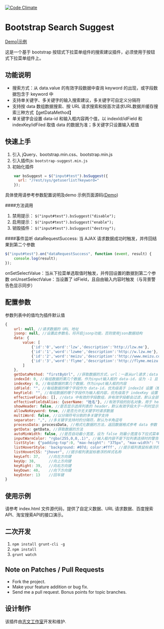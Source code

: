 [![Code Climate](http://lzw.me/images/logo.png)](http://lzw.me)

Bootstrap Search Suggest
====================

[Demo|示例](http://lzw.me/pages/demo/bootstrap-suggest-plugin) 

这是一个基于 bootstrap 按钮式下拉菜单组件的搜索建议插件，必须使用于按钮式下拉菜单组件上。

## 功能说明

* 搜索方式：从 data.value 的有效字段数据中查询 keyword 的出现，或字段数据包含于 keyword 中
* 支持单关键字、多关键字的输入搜索建议，多关键字可自定义分隔符
* 支持按 data 数组数据搜索、按  URL 请求搜索和按首次请求URL数据并缓存搜索三种方式【getDataMethod】
* 单关键字会设置 data-id 和输入框内容两个值，以 indexId/idField 和 indexKey/idFiled 取值 data 的数据为准；多关键字只设置输入框值
 
## 快速上手

1. 引入 jQuery、bootstrap.min.css、bootstrap.min.js
2. 引入插件js: `bootstrap-suggest.min.js`
3. 初始化插件

```js
    var bsSuggest = $("input#test").bsSuggest({
      url: "/rest/sys/getuserlist?keyword="
    });
```
具体使用请参考参数配置说明及demo 示例页面源码([Demo](http://lzw.me/pages/demo/bootstrap-suggest-plugin))

####方法调用
1. 禁用提示： `$("input#test").bsSuggest("disable");`
2. 启用提示： `$("input#test").bsSuggest("enable");`
3. 销毁插件： `$("input#test").bsSuggest("destroy");`

####事件监听
 dataRequestSuccess: 当  AJAX 请求数据成功时触发，并传回结果到第二个参数
```js
$("input#test").on("dataRequestSuccess", function (event, result) {
	console.log(result); 
});
```
 onSetSelectValue：当从下拉菜单选取值时触发，并传回设置的数据到第二个参数
 onUnsetSelectValue：当设置了 idField，且自由输入内容时触发（与背景警告色显示同步）

## 配置参数

参数列表中的值均为插件默认值
```js
{
	url: null, //请求数据的 URL 地址
	jsonp: null, //设置此参数名，将开启jsonp功能，否则使用json数据结构
	data: {
		value: [
			{'id':'0','word':'lzw','description':'http://lzw.me'},
			{'id':'1','word':'lzwme','description':'http://w.lzw.me'},
			{'id':'2','word':'meizu','description':'http://www.meizu.com'},
			{'id':'3','word':'flyme','description':'http://flyme.meizu.com'}
		]
	},
	getDataMethod: "firstByUrl", //获取数据的方式，url：一直从url请求；data：从 options.data 获取；firstByUrl：第一次从Url获取全部数据
	indexId: 0,	//每组数据的第几个数据，作为input输入框的 data-id，设为 -1 且 idField 为空则不设置此值
	indexKey: 0, //每组数据的第几个数据，作为input输入框的内容
	idField: "", //每组数据的哪个字段作为 data-id，优先级高于 indexId 设置（推荐）
	keyField: "", //每组数据的哪个字段作为输入框内容，优先级高于 indexKey 设置（推荐）
	effectiveFields: [], //data 中有效的字段数组，非有效字段都会过滤，默认全部，对自定义getData方法无效
	effectiveFieldsAlias: {userName: "姓名"}, //有效字段的别名对象，用于 header 的显示
	showHeader: false, //是否显示选择列表的 header，默认有效字段大于一列时显示，否则不显示
	allowNoKeyword: true, //是否允许无关键字时请求数据
	multiWord: false, //以分隔符号分割的多关键字支持
	separator: ",", //多关键字支持时的分隔符，默认为半角逗号
	processData: processData, //格式化数据的方法，返回数据格式参考 data 参数
	getData: getData, //获取数据的方法
	autoMinWidth: false, //是否自动最小宽度，设为 false 则最小宽度与下拉式菜单等齐
	inputWarnColor: "rgba(255,0,0,.1)", //输入框内容不是下拉列表选择时的警告色
	listStyle: {"padding-top":0, "max-height": "375px", "max-width": "800px", "overflow": "auto", "width": "auto"}, //列表的样式控制
	listHoverStyle: 'background: #07d; color:#fff', //提示框列表鼠标悬浮的样式
	listHoverCSS: "jhover", //提示框列表鼠标悬浮的样式名称
	keyLeft: 37,	//向左方向键
	keyUp: 38,		//向上方向键
	keyRight: 39,	//向右方向键
	keyDown: 40,	//向下方向键
	keyEnter: 13	//回车键
}
```

## 使用示例

请参考 index.html 文件源代码，提供了自定义数据、URL 请求数据、百度搜索API、淘宝搜索API的接口演示。

## 二次开发

1. `npm install grunt-cli -g`
2. `npm install`
3. `grunt watch`

## Note on Patches / Pull Requests

* Fork the project.
* Make your feature addition or bug fix.
* Send me a pull request. Bonus points for topic branches.

## 设计制作

该插件由[志文工作室](http://lzw.me)开发和维护.